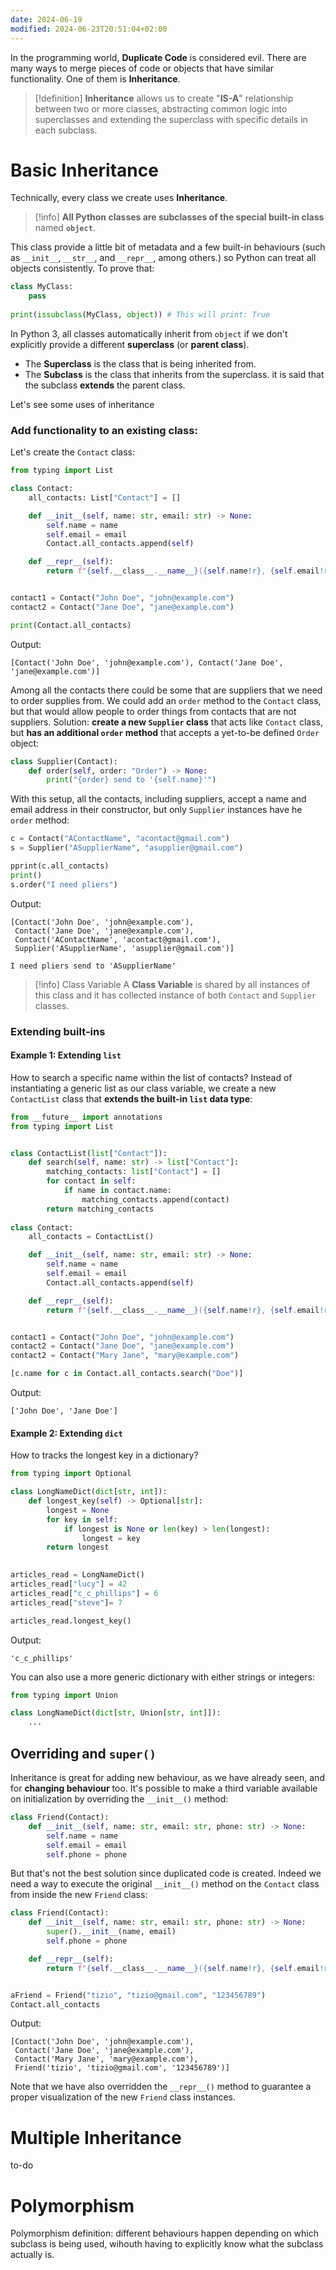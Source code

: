 ```yaml
---
date: 2024-06-19
modified: 2024-06-23T20:51:04+02:00
---
```

In the programming world, **Duplicate Code** is considered evil. There are many ways to merge pieces of code or objects that have similar functionality. One of them is **Inheritance**.

>[!definition]
>**Inheritance** allows us to create "**IS-A**" relationship between two or more classes, abstracting common logic into superclasses and extending the superclass with specific details in each subclass.

# Basic Inheritance
Technically, every class we create uses **Inheritance**.
>[!info]
>**All Python classes are subclasses of the special built-in class** named **`object`**.

This class provide a little bit of metadata and a few built-in behaviours (such as `__init__`, `__str__`, and `__repr__`, among others.) so Python can treat all objects consistently. To prove that:
```python
class MyClass:
    pass
    
print(issubclass(MyClass, object)) # This will print: True
```

In Python 3, all classes automatically inherit from `object` if we don't explicitly provide a different **superclass** (or **parent class**).
* The **Superclass** is the class that is being inherited from.
* The **Subclass** is the class that inherits from the superclass. it is said that the subclass **extends** the parent class.

Let's see some uses of inheritance
### Add functionality to an existing class:
Let's create the `Contact` class:
```python
from typing import List

class Contact:
    all_contacts: List["Contact"] = []

    def __init__(self, name: str, email: str) -> None:
        self.name = name
        self.email = email
        Contact.all_contacts.append(self)

    def __repr__(self):
        return f"{self.__class__.__name__}({self.name!r}, {self.email!r})"


contact1 = Contact("John Doe", "john@example.com")
contact2 = Contact("Jane Doe", "jane@example.com")

print(Contact.all_contacts)
```
Output:
```
[Contact('John Doe', 'john@example.com'), Contact('Jane Doe', 'jane@example.com')]
```
Among all the contacts there could be some that are suppliers that we need to order supplies from. We could add an `order` method to the `Contact` class, but that would allow people to order things from contacts that are not suppliers. Solution: **create a new `Supplier` class** that acts like `Contact` class, but **has an additional `order` method** that accepts a yet-to-be defined `Order` object:
```python
class Supplier(Contact):
    def order(self, order: "Order") -> None:
        print("{order} send to '{self.name}'")
```
With this setup, all the contacts, including suppliers, accept a name and email address in their constructor, but only `Supplier` instances have he `order` method:
```python
c = Contact("AContactName", "acontact@gmail.com")
s = Supplier("ASupplierName", "asupplier@gmail.com")

pprint(c.all_contacts)
print()
s.order("I need pliers")
```
Output:
```
[Contact('John Doe', 'john@example.com'),
 Contact('Jane Doe', 'jane@example.com'),
 Contact('AContactName', 'acontact@gmail.com'),
 Supplier('ASupplierName', 'asupplier@gmail.com')]

I need pliers send to 'ASupplierName'
```

> [!info] Class Variable
> A **Class Variable** is shared by all instances of this class and it has collected instance of both `Contact` and `Supplier` classes.
### Extending built-ins
#### Example 1: Extending `list`
How to search a specific name within the list of contacts? Instead of instantiating a generic list as our class variable, we create a new `ContactList` class that **extends the built-in `list` data type**:
```python
from __future__ import annotations
from typing import List


class ContactList(list["Contact"]):
    def search(self, name: str) -> list["Contact"]:
        matching_contacts: list["Contact"] = []
        for contact in self:
            if name in contact.name:
                matching_contacts.append(contact)
        return matching_contacts
    
class Contact:
    all_contacts = ContactList()

    def __init__(self, name: str, email: str) -> None:
        self.name = name
        self.email = email
        Contact.all_contacts.append(self)

    def __repr__(self):
        return f"{self.__class__.__name__}({self.name!r}, {self.email!r})"


contact1 = Contact("John Doe", "john@example.com")
contact2 = Contact("Jane Doe", "jane@example.com")
contact2 = Contact("Mary Jane", "mary@example.com")

[c.name for c in Contact.all_contacts.search("Doe")]
```
Output:
```
['John Doe', 'Jane Doe']
```
#### Example 2: Extending `dict`
How to tracks the longest key in a dictionary?
```python
from typing import Optional

class LongNameDict(dict[str, int]):
    def longest_key(self) -> Optional[str]:
        longest = None
        for key in self:
            if longest is None or len(key) > len(longest):
                longest = key
        return longest
    

articles_read = LongNameDict()
articles_read["lucy"] = 42
articles_read["c_c_phillips"] = 6
articles_read["steve"]= 7

articles_read.longest_key()
```
Output:
```
'c_c_phillips'
```
You can also use a more generic dictionary with either strings or integers:
```python
from typing import Union

class LongNameDict(dict[str, Union[str, int]]):
	...
```
## Overriding and `super()`
Inheritance is great for adding new behaviour, as we have already seen, and for **changing behaviour** too.
It's possible to make a third variable available on initialization by overriding the `__init__()` method:
```python
class Friend(Contact):
	def __init__(self, name: str, email: str, phone: str) -> None:
		self.name = name
		self.email = email
		self.phone = phone
```
But that's not the best solution since duplicated code is created. Indeed we need a way to execute the original `__init__()` method on the `Contact` class from inside the new `Friend` class:
```python
class Friend(Contact):
	def __init__(self, name: str, email: str, phone: str) -> None:
		super().__init__(name, email)
		self.phone = phone

	def __repr__(self):
        return f"{self.__class__.__name__}({self.name!r}, {self.email!r}, {self.phone!r})"


aFriend = Friend("tizio", "tizio@gmail.com", "123456789")
Contact.all_contacts
```
Output:
```
[Contact('John Doe', 'john@example.com'),
 Contact('Jane Doe', 'jane@example.com'),
 Contact('Mary Jane', 'mary@example.com'),
 Friend('tizio', 'tizio@gmail.com', '123456789')]
```
Note that we have also overridden the `__repr__()` method to guarantee a proper visualization of the new `Friend` class instances.
# Multiple Inheritance
to-do
# Polymorphism
Polymorphism definition: different behaviours happen depending on which subclass is being used, wihouth having to explicitly know what the subclass actually is.